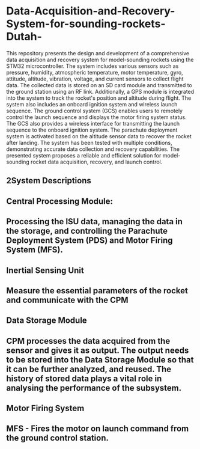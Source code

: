 # Data-Acquisition-and-Recovery-System-for-sounding-rockets-Dutah-


This repository presents the design and development of a comprehensive data acquisition and recovery system for model-sounding rockets using the STM32 microcontroller. The system includes various sensors such as pressure, humidity, atmospheric temperature, motor temperature, gyro, attitude, altitude, vibration, voltage, and current sensors to collect flight data. The collected data is stored on an SD card module and transmitted to the ground station using an RF link. Additionally, a GPS module is integrated into the system to track the rocket's position and altitude during flight. The system also includes an onboard ignition system and wireless launch sequence. The ground control system (GCS) enables users to remotely control the launch sequence and displays the motor firing system status. The GCS also provides a wireless interface for transmitting the launch sequence to the onboard ignition system. The parachute deployment system is activated based on the altitude sensor data to recover the rocket after landing. The system has been tested with multiple conditions, demonstrating accurate data collection and recovery capabilities. The presented system proposes a reliable and efficient solution for model-sounding rocket data acquisition, recovery, and launch control.

<h2>2System Descriptions<h2>

<h2>Central Processing Module:<h2>

Processing the ISU data, managing the data in the storage, and controlling the Parachute Deployment System (PDS) and Motor Firing System (MFS).

<h2>Inertial Sensing Unit<h2>

Measure the essential parameters of the rocket and communicate with the CPM 

<h2>Data Storage Module<h2>

CPM processes the data acquired from the sensor and gives it as output. The output needs to be stored into the Data Storage Module so that it can be further analyzed, and reused. The history of stored data plays a vital role in analysing the performance of the subsystem.

<h2>Motor Firing System<h2>

MFS - Fires the motor on launch command from the ground control station.
